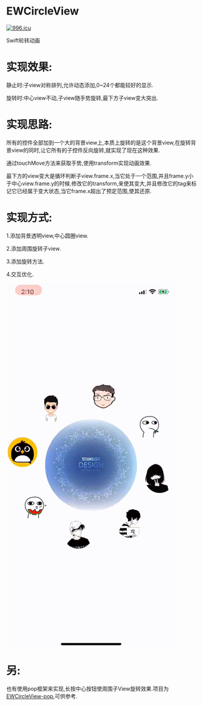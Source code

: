 # EWCircleView
[![996.icu](https://img.shields.io/badge/link-996.icu-red.svg)](https://996.icu)

Swift轮转动画

# 实现效果: 
静止时:子view对称排列,允许动态添加,0~24个都能较好的显示.

旋转时:中心view不动,子view随手势旋转,最下方子view变大突出.

# 实现思路:
所有的控件全部加到一个大的背景view上,本质上旋转的是这个背景view,在旋转背景view的同时,让它所有的子控件反向旋转,就实现了现在这种效果.

通过touchMove方法来获取手势,使用transform实现动画效果.

最下方的view变大是循环判断子view.frame.x,当它处于一个范围,并且frame.y小于中心view.frame.y的时候.修改它的transform,来使其变大,并且修改它的tag来标记它已经属于变大状态,当它frame.x超出了预定范围,使其还原.

# 实现方式:

1.添加背景透明view,中心圆圈view.

2.添加周围旋转子view.

3.添加旋转方法.

4.交互优化.


![效果图预览](https://github.com/WangLiquan/circleView/raw/master/images/demonstration.gif)

# 另:
也有使用pop框架来实现,长按中心按钮使周围子View旋转效果.项目为[EWCircleView-pop](https://github.com/WangLiquan/EWCircleView-pop),可供参考.
